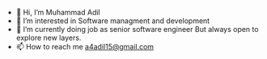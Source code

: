 - 👋 Hi, I’m Muhammad Adil
- 👀 I’m interested in Software managment and development
- 🌱 I’m currently doing job as senior software engineer But always open to explore new layers.
- 📫 How to reach me a4adil15@gmail.com

<!---
a4adil/a4adil is a ✨ special ✨ repository because its `README.md` (this file) appears on your GitHub profile.
You can click the Preview link to take a look at your changes.
--->
